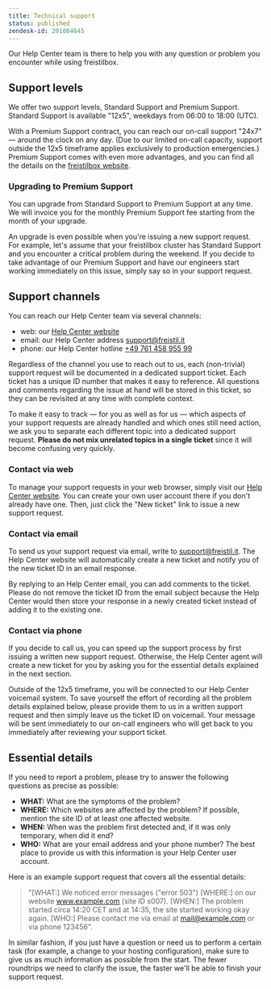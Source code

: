 ```yaml
---
title: Technical support
status: published
zendesk-id: 201084645
---
```


Our Help Center team is there to help you with any question or problem you encounter while using freistilbox.


## Support levels

We offer two support levels, Standard Support and Premium Support. Standard Support is available "12x5", weekdays from 06:00 to 18:00 (UTC).

With a Premium Support contract, you can reach our on-call support "24x7" — around the clock on any day. (Due to our limited on-call capacity, support outside the 12x5 timeframe applies exclusively to production emergencies.) Premium Support comes with even more advantages, and you can find all the details on the [freistilbox website](http://www.freistilbox.com/support-levels/).


### Upgrading to Premium Support

You can upgrade from Standard Support to Premium Support at any time. We will invoice you for the monthly Premium Support fee starting from the month of your upgrade.

An upgrade is even possible when you're issuing a new support request. For example, let's assume that your freistilbox cluster has Standard Support and you encounter a critical problem during the weekend. If you decide to take advantage of our Premium Support and have our engineers start working immediately on this issue, simply say so in your support request.


## Support channels

You can reach our Help Center team via several channels:

* web: our [Help Center website](http://freistil.zendesk.com)
* email: our Help Center address [support@freistil.it](mailto:support@freistil.it)
* phone: our Help Center hotline [+49 761 458 955 99](tel://+4976145895599)

Regardless of the channel you use to reach out to us, each (non-trivial) support request will be documented in a dedicated support ticket. Each ticket has a unique ID number that makes it easy to reference. All questions and comments regarding the issue at hand will be stored in this ticket, so they can be revisited at any time with complete context.

To make it easy to track — for you as well as for us — which aspects of your support requests are already handled and which ones still need action, we ask you to separate each different topic into a dedicated support request. **Please do not mix unrelated topics in a single ticket** since it will become confusing very quickly.


### Contact via web

To manage your support requests in your web browser, simply visit our [Help Center website](http://freistil.zendesk.com). You can create your own user account there if you don't already have one. Then, just click the "New ticket" link to issue a new support request.


### Contact via email

To send us your support request via email, write to [support@freistil.it](mailto:support@freistil.it). The Help Center website will automatically create a new ticket and notify you of the new ticket ID in an email response.

By replying to an Help Center email, you can add comments to the ticket. Please do not remove the ticket ID from the email subject because the Help Center would then store your response in a newly created ticket instead of adding it to the existing one.


### Contact via phone

If you decide to call us, you can speed up the support process by first issuing a written new support request. Otherwise, the Help Center agent will create a new ticket for you by asking you for the essential details explained in the next section.

Outside of the 12x5 timeframe, you will be connected to our Help Center voicemail system. To save yourself the effort of recording all the problem details explained below, please provide them to us in a written support request and then simply leave us the ticket ID on voicemail. Your message will be sent immediately to our on-call engineers who will get back to you immediately after reviewing your support ticket.


## Essential details

If you need to report a problem, please try to answer the following questions as precise as possible:

* **WHAT:** What are the symptoms of the problem?
* **WHERE:** Which websites are affected by the problem? If possible, mention the site ID of at least one affected website.
* **WHEN:** When was the problem first detected and, if it was only temporary, when did it end?
* **WHO:** What are your email address and your phone number? The best place to provide us with this information is your Help Center user account.

Here is an example support request that covers all the essential details:

>"[WHAT:] We noticed error messages ("error 503") [WHERE:] on our website www.example.com (site ID s007). [WHEN:] The problem started circa 14:20 CET and at 14:35, the site started working okay again. [WHO:] Please contact me via email at mail@example.com or via phone 123456".

In similar fashion, if you just have a question or need us to perform a certain task (for example, a change to your hosting configuration), make sure to give us as much information as possible from the start. The fewer roundtrips we need to clarify the issue, the faster we'll be able to finish your support request.
